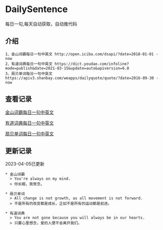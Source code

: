 # DailySentence

每日一句,每天自动获取，自动推代码

## 介绍

```
1、金山词霸每日一句中英文 http://open.iciba.com/dsapi/?date=2018-01-01 - now
2、有道词典每日一句中英文 https://dict.youdao.com/infoline?mode=publish&date=2021-03-15&update=auto&apiversion=6.0
3、扇贝单词每日一句中英文 https://apiv3.shanbay.com/weapps/dailyquote/quote/?date=2016-09-30 - now
```

## 查看记录

[金山词霸每日一句中英文](./data/iciba/)

[有道词典每日一句中英文](./data/youdao/)

[扇贝单词每日一句中英文](./data/shanbay/)

## 更新记录
2023-04-05已更新 
```
* 金山词霸
  > You're always on my mind.
  > 你长眠，我常念。

* 扇贝单词
  > All change is not growth, as all movement is not forward.
  > 不是所有的改变都是成长，正如不是所有的运动都是前进。

* 有道词典
  > You are not gone because you will always be in our hearts.
  > 只要心里想念，爱的人便不会离开我们。

```
